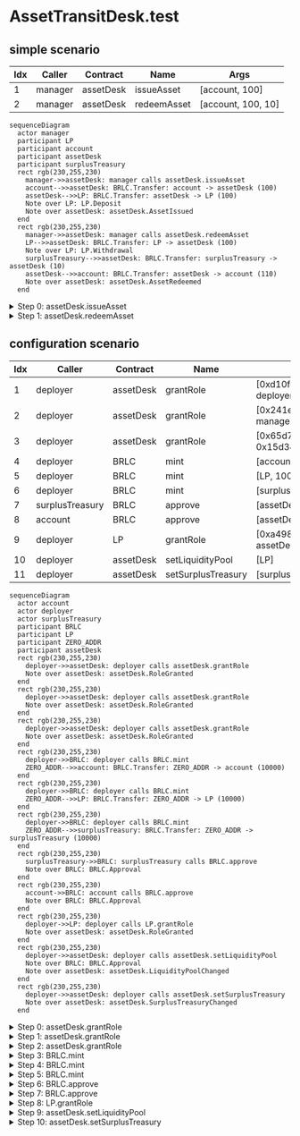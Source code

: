 # AssetTransitDesk.test

## simple scenario

| Idx | Caller | Contract | Name | Args |
| --- | ------ | -------- | ---- | ---- |
| 1 | manager | assetDesk | issueAsset | [account, 100] |
| 2 | manager | assetDesk | redeemAsset | [account, 100, 10] |

```mermaid
sequenceDiagram
  actor manager
  participant LP
  participant account
  participant assetDesk
  participant surplusTreasury
  rect rgb(230,255,230)
    manager->>assetDesk: manager calls assetDesk.issueAsset
    account-->>assetDesk: BRLC.Transfer: account -> assetDesk (100)
    assetDesk-->>LP: BRLC.Transfer: assetDesk -> LP (100)
    Note over LP: LP.Deposit
    Note over assetDesk: assetDesk.AssetIssued
  end
  rect rgb(230,255,230)
    manager->>assetDesk: manager calls assetDesk.redeemAsset
    LP-->>assetDesk: BRLC.Transfer: LP -> assetDesk (100)
    Note over LP: LP.Withdrawal
    surplusTreasury-->>assetDesk: BRLC.Transfer: surplusTreasury -> assetDesk (10)
    assetDesk-->>account: BRLC.Transfer: assetDesk -> account (110)
    Note over assetDesk: assetDesk.AssetRedeemed
  end
```

<details>
<summary>Step 0: assetDesk.issueAsset</summary>

- **type**: methodCall
- **caller**: manager
- **args**: `{
  "buyer": "account",
  "principalAmount": "100"
}`

**Events**

| # | Contract | Event | Args |
| - | -------- | ----- | ---- |
| 1 | BRLC | Transfer | `[account, assetDesk, 100]` |
| 2 | BRLC | Transfer | `[assetDesk, LP, 100]` |
| 3 | LP | Deposit | `[100]` |
| 4 | assetDesk | AssetIssued | `[account, 100]` |

**Balances**

**Token:** BRLC
| Holder | Balance |
| ------ | ------- |
| assetDesk | 0 |
| LP | 10100 |
| BRLC | 0 |
| deployer | 0 |
| manager | 0 |
| account | 9900 |
| surplusTreasury | 10000 |
| pauser | 0 |
| stranger | 0 |



</details>
<details>
<summary>Step 1: assetDesk.redeemAsset</summary>

- **type**: methodCall
- **caller**: manager
- **args**: `{
  "buyer": "account",
  "principalAmount": "100",
  "netYieldAmount": "10"
}`

**Events**

| # | Contract | Event | Args |
| - | -------- | ----- | ---- |
| 1 | BRLC | Transfer | `[LP, assetDesk, 100]` |
| 2 | LP | Withdrawal | `[100, 0]` |
| 3 | BRLC | Transfer | `[surplusTreasury, assetDesk, 10]` |
| 4 | BRLC | Transfer | `[assetDesk, account, 110]` |
| 5 | assetDesk | AssetRedeemed | `[account, 100, 10]` |

**Balances**

**Token:** BRLC
| Holder | Balance |
| ------ | ------- |
| assetDesk | 0 |
| LP | 10000 |
| BRLC | 0 |
| deployer | 0 |
| manager | 0 |
| account | 10010 |
| surplusTreasury | 9990 |
| pauser | 0 |
| stranger | 0 |



</details>

## configuration scenario

| Idx | Caller | Contract | Name | Args |
| --- | ------ | -------- | ---- | ---- |
| 1 | deployer | assetDesk | grantRole | [0xd10feaa7..70c5af57cf, deployer] |
| 2 | deployer | assetDesk | grantRole | [0x241ecf16..7caa831b08, manager] |
| 3 | deployer | assetDesk | grantRole | [0x65d7a28e..73440d862a, 0x15d34aaf..a00a2c6a65] |
| 4 | deployer | BRLC | mint | [account, 10000] |
| 5 | deployer | BRLC | mint | [LP, 10000] |
| 6 | deployer | BRLC | mint | [surplusTreasury, 10000] |
| 7 | surplusTreasury | BRLC | approve | [assetDesk, 10000] |
| 8 | account | BRLC | approve | [assetDesk, 10000] |
| 9 | deployer | LP | grantRole | [0xa4980720..5693c21775, assetDesk] |
| 10 | deployer | assetDesk | setLiquidityPool | [LP] |
| 11 | deployer | assetDesk | setSurplusTreasury | [surplusTreasury] |

```mermaid
sequenceDiagram
  actor account
  actor deployer
  actor surplusTreasury
  participant BRLC
  participant LP
  participant ZERO_ADDR
  participant assetDesk
  rect rgb(230,255,230)
    deployer->>assetDesk: deployer calls assetDesk.grantRole
    Note over assetDesk: assetDesk.RoleGranted
  end
  rect rgb(230,255,230)
    deployer->>assetDesk: deployer calls assetDesk.grantRole
    Note over assetDesk: assetDesk.RoleGranted
  end
  rect rgb(230,255,230)
    deployer->>assetDesk: deployer calls assetDesk.grantRole
    Note over assetDesk: assetDesk.RoleGranted
  end
  rect rgb(230,255,230)
    deployer->>BRLC: deployer calls BRLC.mint
    ZERO_ADDR-->>account: BRLC.Transfer: ZERO_ADDR -> account (10000)
  end
  rect rgb(230,255,230)
    deployer->>BRLC: deployer calls BRLC.mint
    ZERO_ADDR-->>LP: BRLC.Transfer: ZERO_ADDR -> LP (10000)
  end
  rect rgb(230,255,230)
    deployer->>BRLC: deployer calls BRLC.mint
    ZERO_ADDR-->>surplusTreasury: BRLC.Transfer: ZERO_ADDR -> surplusTreasury (10000)
  end
  rect rgb(230,255,230)
    surplusTreasury->>BRLC: surplusTreasury calls BRLC.approve
    Note over BRLC: BRLC.Approval
  end
  rect rgb(230,255,230)
    account->>BRLC: account calls BRLC.approve
    Note over BRLC: BRLC.Approval
  end
  rect rgb(230,255,230)
    deployer->>LP: deployer calls LP.grantRole
    Note over assetDesk: assetDesk.RoleGranted
  end
  rect rgb(230,255,230)
    deployer->>assetDesk: deployer calls assetDesk.setLiquidityPool
    Note over BRLC: BRLC.Approval
    Note over assetDesk: assetDesk.LiquidityPoolChanged
  end
  rect rgb(230,255,230)
    deployer->>assetDesk: deployer calls assetDesk.setSurplusTreasury
    Note over assetDesk: assetDesk.SurplusTreasuryChanged
  end
```

<details>
<summary>Step 0: assetDesk.grantRole</summary>

- **type**: methodCall
- **caller**: deployer
- **args**: `{
  "role": "0xd10feaa7..70c5af57cf",
  "account": "deployer"
}`

**Events**

| # | Contract | Event | Args |
| - | -------- | ----- | ---- |
| 1 | assetDesk | RoleGranted | `[0xd10feaa7..70c5af57cf, deployer, deployer]` |

**Balances**

**Token:** BRLC
| Holder | Balance |
| ------ | ------- |
| assetDesk | 0 |
| LP | 0 |
| BRLC | 0 |
| deployer | 0 |
| manager | 0 |
| account | 0 |
| surplusTreasury | 0 |



</details>
<details>
<summary>Step 1: assetDesk.grantRole</summary>

- **type**: methodCall
- **caller**: deployer
- **args**: `{
  "role": "0x241ecf16..7caa831b08",
  "account": "manager"
}`

**Events**

| # | Contract | Event | Args |
| - | -------- | ----- | ---- |
| 1 | assetDesk | RoleGranted | `[0x241ecf16..7caa831b08, manager, deployer]` |

**Balances**

**Token:** BRLC
| Holder | Balance |
| ------ | ------- |
| assetDesk | 0 |
| LP | 0 |
| BRLC | 0 |
| deployer | 0 |
| manager | 0 |
| account | 0 |
| surplusTreasury | 0 |



</details>
<details>
<summary>Step 2: assetDesk.grantRole</summary>

- **type**: methodCall
- **caller**: deployer
- **args**: `{
  "role": "0x65d7a28e..73440d862a",
  "account": "0x15d34aaf..a00a2c6a65"
}`

**Events**

| # | Contract | Event | Args |
| - | -------- | ----- | ---- |
| 1 | assetDesk | RoleGranted | `[0x65d7a28e..73440d862a, 0x15d34aaf..a00a2c6a65, deployer]` |

**Balances**

**Token:** BRLC
| Holder | Balance |
| ------ | ------- |
| assetDesk | 0 |
| LP | 0 |
| BRLC | 0 |
| deployer | 0 |
| manager | 0 |
| account | 0 |
| surplusTreasury | 0 |



</details>
<details>
<summary>Step 3: BRLC.mint</summary>

- **type**: methodCall
- **caller**: deployer
- **args**: `{
  "account": "account",
  "amount": "10000"
}`

**Events**

| # | Contract | Event | Args |
| - | -------- | ----- | ---- |
| 1 | BRLC | Transfer | `[ZERO_ADDR, account, 10000]` |

**Balances**

**Token:** BRLC
| Holder | Balance |
| ------ | ------- |
| assetDesk | 0 |
| LP | 0 |
| BRLC | 0 |
| deployer | 0 |
| manager | 0 |
| account | 10000 |
| surplusTreasury | 0 |



</details>
<details>
<summary>Step 4: BRLC.mint</summary>

- **type**: methodCall
- **caller**: deployer
- **args**: `{
  "account": "LP",
  "amount": "10000"
}`

**Events**

| # | Contract | Event | Args |
| - | -------- | ----- | ---- |
| 1 | BRLC | Transfer | `[ZERO_ADDR, LP, 10000]` |

**Balances**

**Token:** BRLC
| Holder | Balance |
| ------ | ------- |
| assetDesk | 0 |
| LP | 10000 |
| BRLC | 0 |
| deployer | 0 |
| manager | 0 |
| account | 10000 |
| surplusTreasury | 0 |



</details>
<details>
<summary>Step 5: BRLC.mint</summary>

- **type**: methodCall
- **caller**: deployer
- **args**: `{
  "account": "surplusTreasury",
  "amount": "10000"
}`

**Events**

| # | Contract | Event | Args |
| - | -------- | ----- | ---- |
| 1 | BRLC | Transfer | `[ZERO_ADDR, surplusTreasury, 10000]` |

**Balances**

**Token:** BRLC
| Holder | Balance |
| ------ | ------- |
| assetDesk | 0 |
| LP | 10000 |
| BRLC | 0 |
| deployer | 0 |
| manager | 0 |
| account | 10000 |
| surplusTreasury | 10000 |



</details>
<details>
<summary>Step 6: BRLC.approve</summary>

- **type**: methodCall
- **caller**: surplusTreasury
- **args**: `{
  "spender": "assetDesk",
  "value": "10000"
}`

**Events**

| # | Contract | Event | Args |
| - | -------- | ----- | ---- |
| 1 | BRLC | Approval | `[surplusTreasury, assetDesk, 10000]` |

**Balances**

**Token:** BRLC
| Holder | Balance |
| ------ | ------- |
| assetDesk | 0 |
| LP | 10000 |
| BRLC | 0 |
| deployer | 0 |
| manager | 0 |
| account | 10000 |
| surplusTreasury | 10000 |



</details>
<details>
<summary>Step 7: BRLC.approve</summary>

- **type**: methodCall
- **caller**: account
- **args**: `{
  "spender": "assetDesk",
  "value": "10000"
}`

**Events**

| # | Contract | Event | Args |
| - | -------- | ----- | ---- |
| 1 | BRLC | Approval | `[account, assetDesk, 10000]` |

**Balances**

**Token:** BRLC
| Holder | Balance |
| ------ | ------- |
| assetDesk | 0 |
| LP | 10000 |
| BRLC | 0 |
| deployer | 0 |
| manager | 0 |
| account | 10000 |
| surplusTreasury | 10000 |



</details>
<details>
<summary>Step 8: LP.grantRole</summary>

- **type**: methodCall
- **caller**: deployer
- **args**: `{
  "role": "0xa4980720..5693c21775",
  "account": "assetDesk"
}`

**Events**

| # | Contract | Event | Args |
| - | -------- | ----- | ---- |
| 1 | assetDesk | RoleGranted | `[0xa4980720..5693c21775, assetDesk, deployer]` |

**Balances**

**Token:** BRLC
| Holder | Balance |
| ------ | ------- |
| assetDesk | 0 |
| LP | 10000 |
| BRLC | 0 |
| deployer | 0 |
| manager | 0 |
| account | 10000 |
| surplusTreasury | 10000 |



</details>
<details>
<summary>Step 9: assetDesk.setLiquidityPool</summary>

- **type**: methodCall
- **caller**: deployer
- **args**: `{
  "newLiquidityPool": "LP"
}`

**Events**

| # | Contract | Event | Args |
| - | -------- | ----- | ---- |
| 1 | BRLC | Approval | `[assetDesk, LP, 1157920892..3129639935]` |
| 2 | assetDesk | LiquidityPoolChanged | `[LP, ZERO_ADDR]` |

**Balances**

**Token:** BRLC
| Holder | Balance |
| ------ | ------- |
| assetDesk | 0 |
| LP | 10000 |
| BRLC | 0 |
| deployer | 0 |
| manager | 0 |
| account | 10000 |
| surplusTreasury | 10000 |



</details>
<details>
<summary>Step 10: assetDesk.setSurplusTreasury</summary>

- **type**: methodCall
- **caller**: deployer
- **args**: `{
  "newSurplusTreasury": "surplusTreasury"
}`

**Events**

| # | Contract | Event | Args |
| - | -------- | ----- | ---- |
| 1 | assetDesk | SurplusTreasuryChanged | `[surplusTreasury, ZERO_ADDR]` |

**Balances**

**Token:** BRLC
| Holder | Balance |
| ------ | ------- |
| assetDesk | 0 |
| LP | 10000 |
| BRLC | 0 |
| deployer | 0 |
| manager | 0 |
| account | 10000 |
| surplusTreasury | 10000 |



</details>

